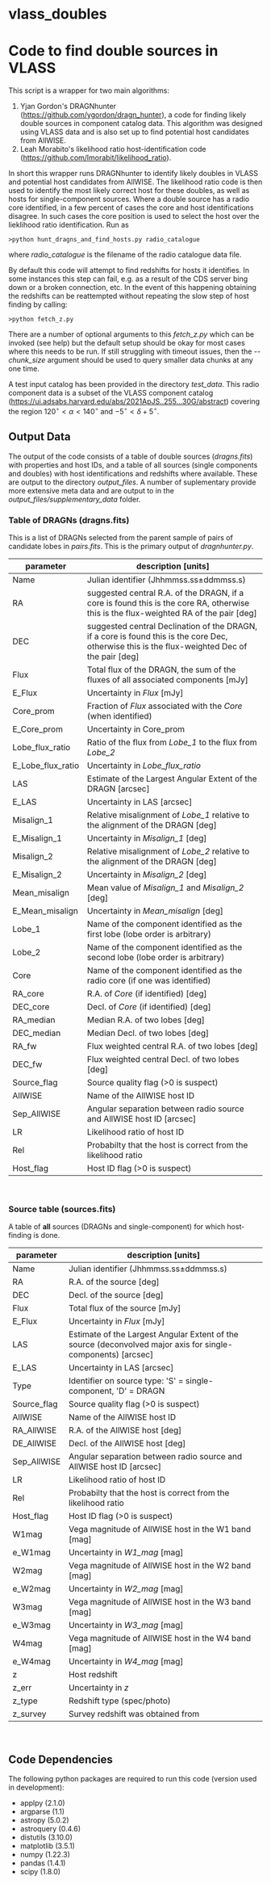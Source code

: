 # vlass_doubles
# Code to find double sources in VLASS

This script is a wrapper for two main algorithms:
1. Yjan Gordon's DRAGNhunter (https://github.com/ygordon/dragn_hunter), a code for finding likely double sources in component catalog data. This algorithm was designed using VLASS data and is also set up to find potential host candidates from AllWISE.
2. Leah Morabito's likelihood ratio host-identification code (https://github.com/lmorabit/likelihood_ratio).


In short this wrapper runs DRAGNhunter to identify likely doubles in VLASS and potential host candidates from AllWISE. The likelihood ratio code is then used to identify the most likely correct host for these doubles, as well as hosts for single-component sources. Where a double source has a radio core identified, in a few percent of cases the core and host identifications disagree. In such cases the core position is used to select the host over the lieklihood ratio identification. Run as 

    >python hunt_dragns_and_find_hosts.py radio_catalogue

where *radio_catalogue* is the filename of the radio catalogue data file.

By default this code will attempt to find redshifts for hosts it identifies. 
In some instances this step can fail, e.g. as a result of the CDS server bing down or a broken connection, etc.
In the event of this happening obtaining the redshifts can be reattempted without repeating the slow step of host finding by calling:

    >python fetch_z.py

There are a number of optional arguments to this _fetch_z.py_ which can be invoked (see help) but the default setup should be okay for most cases where this needs to be run. If still struggling with timeout issues, then the _--chunk_size_ argument should be used to query smaller data chunks at any one time.


A test input catalog has been provided in the directory _test_data_. This radio component data is a subset of the VLASS component catalog (https://ui.adsabs.harvard.edu/abs/2021ApJS..255...30G/abstract) covering the region $120^{\circ} < \alpha < 140^{\circ}$ and $-5^{\circ} < \delta +5^{\circ}$.



## Output Data

The output of the code consists of a table of double sources (_dragns.fits_) with properties and host IDs, and a table of all sources (single components and doubles) with host identifications and redshifts where available. These are output to the directory _output_files_. 
A number of suplementary provide more extensive meta data and are output to in the _output_files/supplementary_data_ folder.


### Table of DRAGNs (dragns.fits)
This is a list of DRAGNs selected from the parent sample of pairs of candidate lobes in _pairs.fits_. This is the primary output of _dragnhunter.py_.

parameter | description [units]
----------|------------
Name | Julian identifier (Jhhmmss.ss±ddmmss.s)
RA | suggested central R.A. of the DRAGN, if a core is found this is the core RA, otherwise this is the flux-weighted RA of the pair [deg]
DEC | suggested central Declination of the DRAGN, if a core is found this is the core Dec, otherwise this is the flux-weighted Dec of the pair [deg]
Flux | Total flux of the DRAGN, the sum of the fluxes of all associated components [mJy]
E_Flux | Uncertainty in _Flux_ [mJy]
Core_prom | Fraction of _Flux_ associated with the _Core_ (when identified)
E_Core_prom | Uncertainty in Core_prom
Lobe_flux_ratio | Ratio of the flux from _Lobe_1_ to the flux from _Lobe_2_
E_Lobe_flux_ratio | Uncertainty in _Lobe_flux_ratio_ 
LAS | Estimate of the Largest Angular Extent of the DRAGN [arcsec]
E_LAS | Uncertainty in LAS [arcsec]
Misalign_1 | Relative misalignment of _Lobe_1_ relative to the alignment of the DRAGN [deg]
E_Misalign_1 | Uncertainty in _Misalign_1_ [deg]
Misalign_2 | Relative misalignment of _Lobe_2_ relative to the alignment of the DRAGN [deg]
E_Misalign_2 | Uncertainty in _Misalign_2_ [deg]
Mean_misalign | Mean value of _Misalign_1_ and _Misalign_2_ [deg]
E_Mean_misalign | Uncertainty in _Mean_misalign_ [deg]
Lobe_1 | Name of the component identified as the first lobe (lobe order is arbitrary)
Lobe_2 | Name of the component identified as the second lobe (lobe order is arbitrary)
Core | Name of the component identified as the radio core (if one was identified)
RA_core | R.A. of _Core_ (if identified) [deg]
DEC_core | Decl. of _Core_ (if identified) [deg]
RA_median | Median R.A. of two lobes [deg]
DEC_median | Median Decl. of two lobes [deg]
RA_fw | Flux weighted central R.A. of two lobes [deg]
DEC_fw | Flux weighted central Decl. of two lobes [deg]
Source_flag | Source quality flag (>0 is suspect)
AllWISE | Name of the AllWISE host ID
Sep_AllWISE | Angular separation between radio source and AllWISE host ID [arcsec]
LR | Likelihood ratio of host ID
Rel | Probabilty that the host is correct from the likelihood ratio
Host_flag | Host ID flag (>0 is suspect)


<br/>

### Source table (sources.fits)
A table of **all** sources (DRAGNs and single-component) for which host-finding is done.

parameter | description [units]
----------|------------
Name | Julian identifier (Jhhmmss.ss±ddmmss.s)
RA | R.A. of the source [deg]
DEC | Decl. of the source [deg]
Flux | Total flux of the source [mJy]
E_Flux | Uncertainty in _Flux_ [mJy]
LAS | Estimate of the Largest Angular Extent of the source (deconvolved major axis for single-components) [arcsec]
E_LAS | Uncertainty in LAS [arcsec]
Type | Identifier on source type: 'S' = single-component, 'D' = DRAGN
Source_flag | Source quality flag (>0 is suspect)
AllWISE | Name of the AllWISE host ID
RA_AllWISE | R.A. of the AllWISE host [deg]
DE_AllWISE | Decl. of the AllWISE host [deg]
Sep_AllWISE | Angular separation between radio source and AllWISE host ID [arcsec]
LR | Likelihood ratio of host ID
Rel | Probabilty that the host is correct from the likelihood ratio
Host_flag | Host ID flag (>0 is suspect) 
W1mag | Vega magnitude of AllWISE host in the W1 band [mag]
e_W1mag | Uncertainty in _W1_mag_ [mag]
W2mag | Vega magnitude of AllWISE host in the W2 band [mag]
e_W2mag | Uncertainty in _W2_mag_ [mag]
W3mag | Vega magnitude of AllWISE host in the W3 band [mag]
e_W3mag | Uncertainty in _W3_mag_ [mag]
W4mag | Vega magnitude of AllWISE host in the W4 band [mag]
e_W4mag | Uncertainty in _W4_mag_ [mag]
z | Host redshift
z_err | Uncertainty in _z_
z_type | Redshift type (spec/photo)
z_survey | Survey redshift was obtained from

<br/>

## Code Dependencies

The following python packages are required to run this code (version used in development):
* applpy (2.1.0)
* argparse (1.1)
* astropy (5.0.2)
* astroquery (0.4.6)
* distutils (3.10.0) 
* matplotlib (3.5.1)
* numpy (1.22.3)
* pandas (1.4.1)
* scipy (1.8.0)

